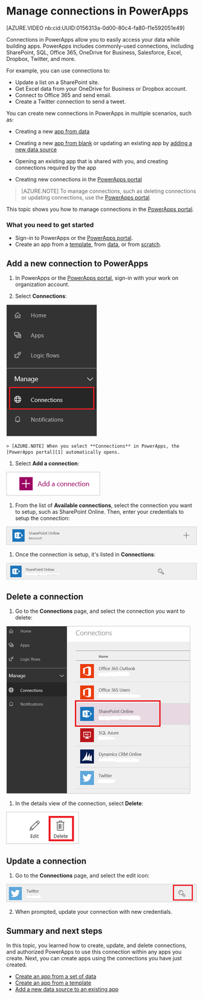 <properties
    pageTitle="Manage connections in PowerApps | Microsoft PowerApps"
    description="Add or manage connections to SharePoint, SQL, OneDrive for Business, Salesforce, Office 365, OneDrive, DropBox, Twitter, Google Drive and more in PowerApps"
    services=""
    suite="powerapps"
    documentationCenter="na"
    authors="archnair"
    manager="erikre"
    editor=""
    tags=""/>

<tags
   ms.service="powerapps"
   ms.devlang="na"
   ms.topic="article"
   ms.tgt_pltfrm="na"
   ms.workload="na"
   ms.date="04/20/2016"
   ms.author="archanan"/>

# Manage connections in PowerApps

[AZURE.VIDEO nb:cid:UUID:0156313a-0d00-80c4-fa80-f1e592051e49]

Connections in PowerApps allow you to easily access your data while building apps. PowerApps includes commonly-used connections, including SharePoint, SQL, Office 365, OneDrive for Business, Salesforce, Excel, Dropbox, Twitter, and more.

For example, you can use connections to:

- Update a list on a SharePoint site.
- Get Excel data from your OneDrive for Business or Dropbox account.
- Connect to Office 365 and send email.
- Create a Twitter connection to send a tweet.

You can create new connections in PowerApps in multiple scenarios, such as:

- Creating a new [app from data](get-started-create-from-data.md)

- Creating a new [app from blank](get-started-create-from-blank.md) or updating an existing app by [adding a new data source](add-data-connection.md)

- Opening an existing app that is shared with you, and creating connections required by the app

- Creating new connections in the [PowerApps portal][1]

> [AZURE.NOTE] To manage connections, such as deleting connections or updating connections, use the [PowerApps portal][1].

This topic shows you how to manage connections in the [PowerApps portal][1].

### What you need to get started

- Sign-in to PowerApps or the [PowerApps portal][1].
- Create an app from a [template](get-started-test-drive.md), from [data](get-started-create-from-data.md), or from [scratch](get-started-create-from-blank.md).

## Add a new connection to PowerApps

1. In PowerApps or the [PowerApps portal][1], sign-in with your work on organization account.

1. Select **Connections**:  

  ![Connections Manage](./media/add-manage-connections/manage-connections.png)

	> [AZURE.NOTE] When you select **Connections** in PowerApps, the [PowerApps portal][1] automatically opens.

1. Select **Add a connection**:  

  ![Add a connection](./media/add-manage-connections/add-new-connections.png)

1. From the list of **Available connections**, select the connection you want to setup, such as SharePoint Online. Then, enter your credentials to setup the connection:  

  ![SharePoint Connector](./media/add-manage-connections/sharepointapi.png)

1. Once the connection is setup, it's listed in **Connections**:  

 ![SharePoint Connection](./media/add-manage-connections/sharepointconnection.png)

## Delete a connection

1. Go to the **Connections** page, and select the connection you want to delete:  

  ![Connections Manage](./media/add-manage-connections/connection-list.png)

1. In the details view of the connection, select **Delete**:  

  ![Connections Manage](./media/add-manage-connections/deleteicon.png)

## Update a connection

1. Go to the **Connections** page, and select the edit icon:  

  ![Connections Manage](./media/add-manage-connections/editicon.png)

2. When prompted, update your connection with new credentials.

## Summary and next steps
In this topic, you learned how to create, update, and delete connections, and authorized PowerApps to use this connection within any apps you create. Next, you can create apps using the connections you have just created.

- [Create an app from a set of data](get-started-create-from-data.md)
- [Create an app from a template](get-started-test-drive.md)
- [Add a new data source to an existing app](add-data-connection.md)

<!--Reference links in article-->
[1]: https://web.powerapps.com